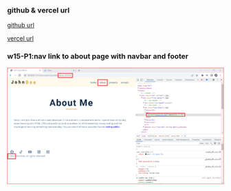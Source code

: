 ### github & vercel url

[github url](https://github.com/409411385/1111-web-demo-409411385)

[vercel url](https://1111-web-demo-409411385-tyqf.vercel.app/)

### w15-P1:nav link to about page with navbar and footer
 
![](w15-p1.png)